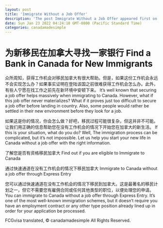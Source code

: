 ```yaml
---
layout: post
title: 'Immigrate Without a Job Offer'
description: 'The post Immigrate Without a Job Offer appeared first on Canada Made Simple.'
date: Sun Jan 23 2022 04:24:18 GMT-0800 (Pacific Standard Time)
categories: canadamadesimple
---
```


# 为新移民在加拿大寻找一家银行	Find a Bank in Canada for New Immigrants
	
众所周知，获得工作机会对移民加拿大有很大帮助。但是，如果这份工作机会永远不会实现怎么办？如果事实证明在登陆该国之前很难获得工作机会怎么办。此外，有些人宁愿在找工作之前先在新环境中安顿下来。	It’s well known that securing a job offer helps massively when immigrating to Canada. However, what if this job offer never materializes? What if it proves just too difficult to secure a job offer before landing in country. Also, some people would rather be settled in their new environment before they look for a job.
	
如果这是你的情况，你会怎么做？好吧，移民过程可能很复杂，但这并非不可能。让我们用正确的信息帮助您在没有工作机会的情况下开始您在加拿大的新生活。	If this is your situation, what do you do? Well, The immigration process can be complicated, but it’s not impossible. Let us help you start your new life in Canada without a job offer with the right information.
	
了解您是否有资格移民加拿大	Find out if you are eligible to Immigrate to Canada
	
通过快速通道在没有工作机会的情况下移民加拿大	Immigrate to Canada without a job offer through Express Entry
	
您可以通过快速通道在没有工作机会的情况下移民到加拿大。这是最著名的移民计划之一，但它不需要您有雇佣合同或任何其他类型的职位，以便处理您的申请。	You can immigrate to Canada without a job offer through Express Entry. It’s one of the most well-known immigration schemes, but it doesn’t require you have an employment contract or any other type position already lined up in order for your application be processed.

FCGvisa translated, © canadamadesimple All Rights Reserved.
